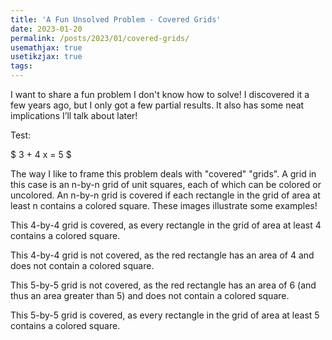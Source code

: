 ```yaml
---
title: 'A Fun Unsolved Problem - Covered Grids'
date: 2023-01-20
permalink: /posts/2023/01/covered-grids/
usemathjax: true
usetikzjax: true
tags:
---
```


I want to share a fun problem I don't know how to solve! I discovered it a few years ago, but I only got a few partial results. It also has some neat implications I’ll talk about later!

Test:

$ 3 + 4 x = 5 $

The way I like to frame this problem deals with "covered" "grids". A grid in this case is an n-by-n grid of unit squares, each of which can be colored or uncolored. An n-by-n grid is covered if each rectangle in the grid of area at least n contains a colored square. These images illustrate some examples!

<script type="text/tikz">   \begin{tikzpicture}
\draw[step=1cm,black] (0,0) grid (4,4);
\fill[black] (0,3) rectangle (1,4);
\fill[black] (1,1) rectangle (2,2);
\fill[black] (2,2) rectangle (3,3);
\fill[black] (3,0) rectangle (4,1);
  \end{tikzpicture} </script>

This 4-by-4 grid is covered, as every rectangle in the grid of area at least 4 contains a colored square.

<script type="text/tikz">   \begin{tikzpicture}
\draw[step=1cm,black] (0,0) grid (4,4);
\fill[black] (0,3) rectangle (1,4);
\fill[black] (1,2) rectangle (2,3);
\fill[black] (2,1) rectangle (3,2);
\fill[black] (3,0) rectangle (4,1);
\draw[red, very thick] (2,2) rectangle (4,4);
  \end{tikzpicture} </script>

This 4-by-4 grid is not covered, as the red rectangle has an area of 4 and does not contain a colored square.

<script type="text/tikz">   \begin{tikzpicture}
\draw[step=1cm,black] (0,0) grid (5,5);
\fill[black] (0,4) rectangle (1,5);
\fill[black] (1,3) rectangle (2,4);
\fill[black] (2,2) rectangle (3,3);
\fill[black] (3,1) rectangle (4,2);
\fill[black] (4,0) rectangle (5,1);
\draw[red, very thick] (2,3) rectangle (5,5);
  \end{tikzpicture} </script>

This 5-by-5 grid is not covered, as the red rectangle has an area of 6 (and thus an area greater than 5) and does not contain a colored square.

<script type="text/tikz">   \begin{tikzpicture}
\draw[step=1cm,black] (0,0) grid (5,5);
\fill[black] (0,4) rectangle (1,5);
\fill[black] (2,3) rectangle (3,4);
\fill[black] (4,2) rectangle (5,3);
\fill[black] (1,1) rectangle (2,2);
\fill[black] (3,0) rectangle (4,1);
  \end{tikzpicture} </script>

This 5-by-5 grid is covered, as every rectangle in the grid of area at least 5 contains a colored square.
